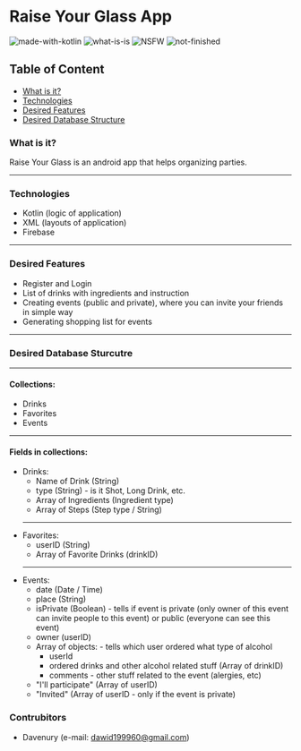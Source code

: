 # Raise Your Glass App

![made-with-kotlin](https://img.shields.io/badge/Main%20language-Kotlin-orange) ![what-is-is](https://img.shields.io/badge/What%20is%20it-Android%20App-green) ![NSFW](https://img.shields.io/badge/NSFW-+18%20/%20+21:%20Alcohol-informational) ![not-finished](https://img.shields.io/badge/finished-NO-critical)

## Table of Content
* [What is it?](#what-is-it)
* [Technologies](#technologies)
* [Desired Features](#desired-features)
* [Desired Database Structure](#desired-database-structure)

### What is it?
Raise Your Glass is an android app that helps organizing parties.

---

### Technologies
* Kotlin (logic of application)
* XML (layouts of application)
* Firebase

---

### Desired Features
* Register and Login
* List of drinks with ingredients and instruction
* Creating events (public and private), where you can invite your friends in simple way
* Generating shopping list for events

---

### Desired Database Sturcutre
---
#### Collections:
  * Drinks
  * Favorites
  * Events
---
 
#### Fields in collections:

  * Drinks:
    * Name of Drink (String)
    * type (String) - is it Shot, Long Drink, etc.
    * Array of Ingredients (Ingredient type)
    * Array of Steps (Step type / String)
    ---
  * Favorites:
    * userID (String)
    * Array of Favorite Drinks (drinkID)
    ---
  * Events:
    * date (Date / Time)
    * place (String)
    * isPrivate (Boolean) - tells if event is private (only owner of this event can invite people to this event) or public (everyone can see this event)
    * owner (userID)
    * Array of objects: - tells which user ordered what type of alcohol
      * userId
      * ordered drinks and other alcohol related stuff (Array of drinkID)
      * comments - other stuff related to the event (alergies, etc)
    * "I'll participate" (Array of userID)
    * "Invited" (Array of userID - only if the event is private)
    
### Contrubitors
* Davenury (e-mail: dawid199960@gmail.com)
